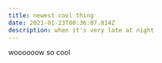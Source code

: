 ```yaml
---
title: newest cool thing
date: 2021-01-23T00:36:07.814Z
description: when it's very late at night
---
```

woooooow so cool